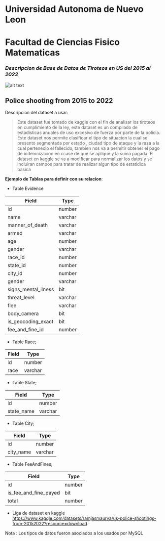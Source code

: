 # Universidad Autonoma de Nuevo Leon
# Facultad de Ciencias Fisico Matematicas

### _Descripcion de Base de Datos de Tiroteos en US del 2015 al 2022_

![alt text](https://www.inquirer.com/resizer/ODhmoV1PeEirOItujPPZxNA3XGM=/760x507/smart/filters:format(webp)/cloudfront-us-east-1.images.arcpublishing.com/pmn/G5NET2VAONDH5F3DB4PTCKP3KU.jpg)

## Police shooting from 2015 to 2022

Descripcion del dataset a usar:

> Este dataset fue tomado de kaggle con el fin de analisar los tiroteos en cumplimiento de la ley, este dataset es un compilado de estadisticas anuales de uso excesivo de fuerza por parte de la policia.
Este dataset nos permite clasificar el tipo de situacion la cual se presento segmentada por estado , ciudad tipo de ataque y la raza a la cual pertenecio el fallecido, tambien nos va a permitir obtener el pago de indemnizacion en ccase de que se aplique y la suma pagada. El dataset en kaggle se va a modificar para normalizar los datos y se incluiran campos para tratar de realizar algun tipo de estatidica basica


**Ejemplo de Tablas para definir con su relacion**:

* Table Evidence

| Field| Type |
| ------ | ------ |
| id| number |
| name | varchar |
| manner_of_death  | varchar |
| armed | varchar |
| age | number |
| gender  | varchar  |
| race_id  | number |
| state_id | number |
| city_id | number |
| gender  | varchar |
| signs_mental_ilness | bit |
| threat_level | varchar  |
| flee | varchar  |
| body_camera | bit |
| is_geocoding_exact  | bit |
| fee_and_fine_id  | number |

* Table Race;

| Field | Type |
| ------ | ------ |
| id| number |
| race| varchar |

* Table State;

| Field | Type |
| ------ | ------ |
| id| number |
| state_name| varchar |


* Table City;

| Field | Type |
| ------ | ------ |
| id| number |
| city_name| varchar |

* Table FeeAndFines;

| Field | Type |
| ------ | ------ |
| id| number |
| is_fee_and_fine_payed  | bit|
| total | number |



* Liga de dataset en kaggle https://www.kaggle.com/datasets/ramjasmaurya/us-police-shootings-from-20152022?resource=download. 



Nota : Los tipos de datos fueron asociados a los usados por MySQL

